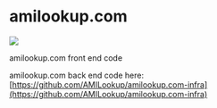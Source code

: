 # amilookup.com
[![](https://img.shields.io/discord/515356357289836544.svg?style=popout)](https://discord.gg/MyvcpBA)

amilookup.com front end code

amilookup.com back end code here: [https://github.com/AMILookup/amilookup.com-infra](https://github.com/AMILookup/amilookup.com-infra)